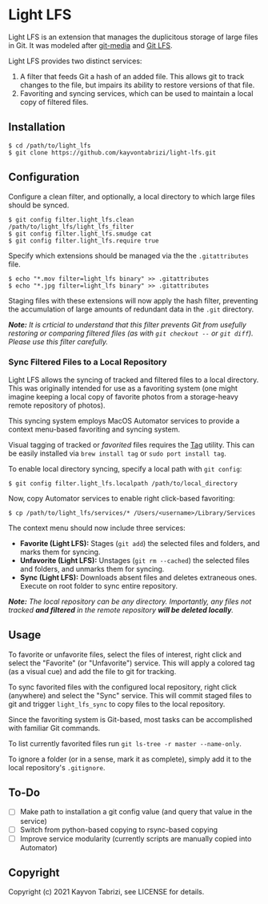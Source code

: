 # Light LFS

Light LFS is an extension that manages the duplicitous storage of large files in Git. It was modeled after [git-media](https://github.com/alebedev/git-media) and [Git LFS](https://git-lfs.github.com/).

Light LFS provides two distinct services:

1. A filter that feeds Git a hash of an added file. This allows git to track changes to the file, but impairs its ability to restore versions of that file.
2. Favoriting and syncing services, which can be used to maintain a local copy of filtered files.

## Installation

    $ cd /path/to/light_lfs
    $ git clone https://github.com/kayvontabrizi/light-lfs.git

## Configuration

Configure a clean filter, and optionally, a local directory to which large files should be synced.

	$ git config filter.light_lfs.clean /path/to/light_lfs/light_lfs_filter
	$ git config filter.light_lfs.smudge cat
	$ git config filter.light_lfs.require true

Specify which extensions should be managed via the the `.gitattributes` file.

	$ echo "*.mov filter=light_lfs binary" >> .gitattributes
	$ echo "*.jpg filter=light_lfs binary" >> .gitattributes

Staging files with these extensions will now apply the hash filter, preventing the accumulation of large amounts of redundant data in the `.git` directory.

_**Note:** It is crticial to understand that this filter prevents Git from usefully restoring or comparing filtered files (as with `git checkout --` or `git diff`). Please use this filter carefully._

### Sync Filtered Files to a Local Repository

Light LFS allows the syncing of tracked and filtered files to a local directory. This was originally intended for use as a favoriting system (one might imagine keeping a local copy of favorite photos from a storage-heavy remote repository of photos).

This syncing system employs MacOS Automator services to provide a context menu-based favoriting and syncing system.

Visual tagging of tracked or _favorited_ files requires the [Tag](https://github.com/jdberry/tag) utility. This can be easily installed via `brew install tag` or `sudo port install tag`.

To enable local directory syncing, specify a local path with `git config`:

	$ git config filter.light_lfs.localpath /path/to/local_directory

Now, copy Automator services to enable right click-based favoriting:

	$ cp /path/to/light_lfs/services/* /Users/<username>/Library/Services

The context menu should now include three services:

- **Favorite (Light LFS):**
Stages (`git add`) the selected files and folders, and marks them for syncing.
- **Unfavorite (Light LFS):**
Unstages (`git rm --cached`) the selected files and folders, and unmarks them for syncing.
- **Sync (Light LFS):**
Downloads absent files and deletes extraneous ones. Execute on root folder to sync entire repository.

_**Note:** The local repository can be any directory. Importantly, any files not tracked **and filtered** in the remote repository **will be deleted locally**._

## Usage

To favorite or unfavorite files, select the files of interest, right click and select the "Favorite" (or "Unfavorite") service. This will apply a colored tag (as a visual cue) and add the file to git for tracking.

To sync favorited files with the configured local repository, right click (anywhere) and select the "Sync" service. This will commit staged files to git and trigger `light_lfs_sync` to copy files to the local repository.

Since the favoriting system is Git-based, most tasks can be accomplished with familiar Git commands.

To list currently favorited files run `git ls-tree -r master --name-only`.

To ignore a folder (or in a sense, mark it as complete), simply add it to the local repository's `.gitignore`.

## To-Do

 - [ ] Make path to installation a git config value (and query that value in the service)
 - [ ] Switch from python-based copying to rsync-based copying
 - [ ] Improve service modularity (currently scripts are manually copied into Automator)

## Copyright

Copyright (c) 2021 Kayvon Tabrizi, see LICENSE for details.
